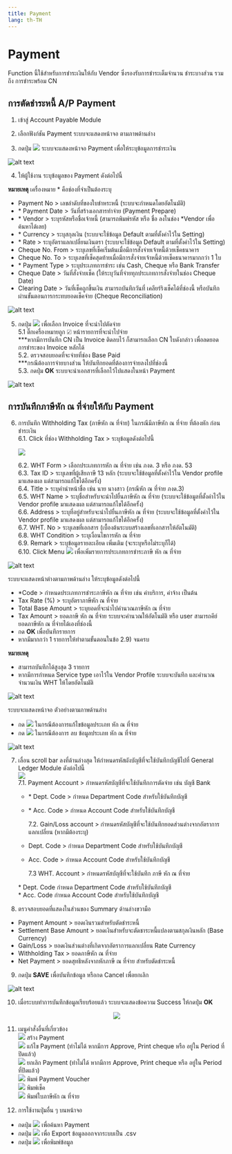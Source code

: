 ```yaml
---
title: Payment
lang: th-TH
---
```


# Payment

Function นี้ใช้สำหรับการชำระเงินให้กับ Vendor ซึ่งรองรับการชำระเต็มจำนวน ชำระบางส่วน รวมถึง การชำระพร้อม CN

## การตัดชำระหนี้ A/P Payment

1. เข้าสู่ Account Payable Module

2. เลือกฟังก์ชัน Payment ระบบจะแสดงหน้าจอ ตามภาพด้านล่าง

3. กดปุ่ม <img src="../public/add_icon.png" style="display: inline-block;" /> ระบบจะแสดงหน้าจอ Payment เพื่อให้ระบุข้อมูลการชำระเงิน

![alt text](image-21.png)

4. ให้ผู้ใช้งาน ระบุข้อมูลของ Payment ดังต่อไปนี้

**หมายเหตุ** เครื่องหมาย <span class="asterisk">\*</span> คือช่องที่จำเป็นต้องระบุ

- Payment No > เลขลำดับที่ของใบชำหระหนี้ (ระบบจะกำหนดโดยอัตโนมัติ)
- <span class="asterisk">\*</span> Payment Date > วันที่สร้างเอกสารทำจ่าย (Payment Prepare)
- <span class="asterisk">\*</span> Vendor > ระบุรหัสหรือชื่อเจ้าหนี้ (สามารถพิมพ์รหัส หรือ ชื่อ ลงในช่อง \*Vendor เพื่อค้นหาได้เลย)
- <span class="asterisk">\*</span> Currency > ระบุสกุลเงิน (ระบบจะใช้ข้อมูล Default ตามที่ตั้งค่าไว้ใน Setting)
- <span class="asterisk">\*</span> Rate > ระบุอัตราแลกเปลี่ยนเงินตรา (ระบบจะใช้ข้อมูล Default ตามที่ตั้งค่าไว้ใน Setting)
- Cheque No. From > ระบุเลขที่เช็คเริ่มต้นเมื่อมีการสั่งจ่ายเจ้าหนี้ด้วยเช็คธนาคาร
- Cheque No. To > ระบุเลขที่เช็คสุดท้ายเมื่อมีการสั่งจ่ายเจ้าหนี้ด้วยเช็คธนาคารมากกว่า 1 ใบ
- <span class="asterisk">\*</span> Payment Type > ระบุประเภทการชำระ เช่น Cash, Cheque หรือ Bank Transfer
- Cheque Date > วันที่สั่งจ่ายเช็ค (ให้ระบุวันที่จ่ายทุกประเภทการสั่งจ่ายในช่อง Cheque Date)
- Clearing Date > วันที่เช็คถูกขึ้นเงิน สามารถบันทึกวันที่ เคลียร์ริงเช็คได้ที่ช่องนี้ หรือบันทึกผ่านขั้นตอนการกระทบยอดเช็คจ่าย (Cheque Reconciliation)

![alt text](image-22.png)

5. กดปุ่ม <img src="./image-25.png" style="display: inline-block;" /> เพื่อเลือก Invoice ที่จะนำไปตัดจ่าย <br/>
   5.1 ติ๊กเครื่องหมายถูก ☑ หน้ารายการที่จะนำไปจ่าย <br/>
   \*\*\*หากมีการบันทึก CN เป็น Invoice ติดลบไว้ ก็สามารถเลือก CN ใบดังกล่าว เพื่อลดยอดการชำระของ Invoice หลักได้ <br/>
   5.2. ตรวจสอบยอดที่จะจ่ายที่ช่อง Base Paid <br/>
   \*\*\*กรณีต้องการจ่ายบางส่วน ให้บันทึกยอดที่ต้องการจ่ายลงไปที่ช่องนี้ <br/>
   5.3. กดปุ่ม **<span class="btn">OK</span>** ระบบจะนำเอกสารที่เลือกไว้ไปแสดงในหน้า Payment <br/>

![alt text](image-23.png)

## การบันทึกภาษีหัก ณ ที่จ่ายให้กับ Payment

6. การบันทึก Withholding Tax (ภาษีหัก ณ ที่จ่าย) ในกรณีมีภาษีหัก ณ ที่จ่าย ที่ต้องหัก ก่อนชำระเงิน <br/>
   6.1. Click ที่ช่อง Withholding Tax > ระบุข้อมูลดังต่อไปนี้ <br/>

   <img src="./image-24.png" style="display: inline-block;" />

   6.2. WHT Form > เลือกประเภทการหัก ณ ที่จ่าย เช่น ภงด. 3 หรือ ภงด. 53 <br/>
   6.3. Tax ID > ระบุเลขที่ผู้เสียภาษี 13 หลัก (ระบบจะใช้ข้อมูลที่ตั้งค่าไว้ใน Vendor profile มาแสดงผล แต่สามารถแก้ไขได้อีกครั้ง) <br/>
   6.4. Title > ระบุคำนำหน้าชื่อ เช่น นาย นางสาว (กรณีหัก ณ ที่จ่าย ภงด.3) <br/>
   6.5. WHT Name > ระบุชื่อสำหรับจะนำไปยื่นภาษีหัก ณ ที่จ่าย (ระบบจะใช้ข้อมูลที่ตั้งค่าไว้ใน Vendor profile มาแสดงผล แต่สามารถแก้ไขได้อีกครั้ง) <br/>
   6.6. Address > ระบุที่อยู่สำหรับจะนำไปยื่นภาษีหัก ณ ที่จ่าย (ระบบจะใช้ข้อมูลที่ตั้งค่าไว้ใน Vendor profile มาแสดงผล แต่สามารถแก้ไขได้อีกครั้ง) <br/>
   6.7. WHT. No > ระบุเลขที่เอกสาร (เบื้องต้นระบบสร้างเลขที่เอกสารให้อัตโนมัติ) <br/>
   6.8. WHT Condition > ระบุเงื่อนไขการหัก ณ ที่จ่าย <br/>
   6.9. Remark > ระบุข้อมูลรายละเอียด เพิ่มเติม (จะระบุหรือไม่ระบุก็ได้) <br/>
   6.10. Click Menu <img src="./image-26.png" style="display: inline-block;" /> เพื่อเพิ่มรายการประเภทการชำระภาษี หัก ณ ที่จ่าย <br/>

![alt text](image-27.png)

ระบบจะแสดงหน้าต่างตามภาพด้านล่าง ให้ระบุข้อมูลดังต่อไปนี้

- <span class="asterisk">\*</span>Code > กำหนดประเภทการชำระภาษีหัก ณ ที่จ่าย เช่น ค่าบริการ, ค่าจ้าง เป็นต้น
- Tax Rate (%) > ระบุอัตราภาษีหัก ณ ที่จ่าย
- Total Base Amount > ระบุยอดที่จะนำไปคำนวณภาษีหัก ณ ที่จ่าย
- Tax Amount > ยอดภาษี หัก ณ ที่จ่าย ระบบจะคำนวณให้อัตโนมัติ หรือ user สามารถคีย์ยอดภาษีหัก ณ ที่จ่ายได้เองที่ช่องนี้
- กด **<span class="btn">OK</span>** เพื่อบันทึกรายการ
- หากมีมากกว่า 1 รายการให้ทำตามขั้นตอนในข้อ 2.9) จนครบ

**หมายเหตุ**

- สามารถบันทึกได้สูงสุด 3 รายการ
- หากมีการกำหนด Service type เอาไว้ใน Vendor Profile ระบบจะบันทึก และคำนวณจำนวนเงิน WHT ให้โดยอัตโนมัติ

![alt text](image-28.png)

ระบบจะแสดงหน้าจอ ตัวอย่างตามภาพด้านล่าง

- กด <img src="../public/edit_icon.svg" style="display: inline-block;" /> ในกรณีต้องการแก้ไขข้อมูลประเภท หัก ณ ที่จ่าย
- กด <img src="../public/delete_icon.svg" style="display: inline-block;" /> ในกรณีต้องการ ลบ ข้อมูลประเภท หัก ณ ที่จ่าย

![alt text](image-29.png)

7.  เลื่อน scroll bar ลงที่ด้านล่างสุด ให้กำหนดรหัสผังบัญชีที่จะใช้บันทึกบัญชีไปที่ General Ledger Module ดังต่อไปนี้ <br/>
    <img src="./image-30.png" style="display: inline-block;" /><br/>
    7.1. Payment Account > กำหนดรหัสบัญชีที่จะใช้บันทึกการตัดจ่าย เช่น บัญชี Bank<br/>

    - <span class="asterisk">\*</span> Dept. Code > กำหนด Department Code สำหรับใช้บันทึกบัญชี <br/>
    - <span class="asterisk">\*</span> Acc. Code > กำหนด Account Code สำหรับใช้บันทึกบัญชี<br/>

      7.2. Gain/Loss account > กำหนดรหัสบัญชีที่จะใช้บันทึกยอดส่วนต่างจากอัตราการแลกเปลี่ยน (หากมีต้องระบุ) <br/>

    - Dept. Code > กำหนด Department Code สำหรับใช้บันทึกบัญชี<br/>
    - Acc. Code > กำหนด Account Code สำหรับใช้บันทึกบัญชี<br/>

      7.3 WHT. Account > กำหนดรหัสบัญชีที่จะใช้บันทึก ภาษี หัก ณ ที่จ่าย <br/>

    <span class="asterisk">\*</span> Dept. Code กำหนด Department Code สำหรับใช้บันทึกบัญชี<br/>
    <span class="asterisk">\*</span> Acc. Code กำหนด Account Code สำหรับใช้บันทึกบัญชี<br/>

8.  ตรวจสอบยอดที่แสดงในส่วนของ Summary ด้านล่างขวามือ

- Payment Amount > ยอดเงินรวมสำหรับตัดชำระหนี้
- Settlement Base Amount > ยอดเงินสำหรับจะตัดชาระหนี้แปลงตามสกุลเงินหลัก (Base Currency)
- Gain/Loss > ยอดเงินส่วนต่างที่เกิดจากอัตราการแลกเปลี่ยน Rate Currency
- Withholding Tax > ยอดภาษีหัก ณ ที่จ่าย
- Net Payment > ยอดสุทธิหลังจากหักภาษี ณ ที่จ่าย สำหรับตัดชำระหนี้

9.  กดปุ่ม **<span class="btn">SAVE</span>** เพื่อบันทึกข้อมูล หรือกด Cancel เพื่อยกเลิก

![alt text](image-31.png)

10. เมื่อระบบทำการบันทึกข้อมูลเรียบร้อยแล้ว ระบบจะแสดงข้อความ Success ให้กดปุ่ม **<span class="btn">OK</span>**

<p align="center">
    <img src="./image-32.png"  />
</p>

11. เมนูคำสั่งอื่นที่เกี่ยวข้อง <br/>
    <img src="../public/add_icon.png" style="display: inline-block;" /> สร้าง Payment <br/>
    <img src="../public/edit_icon.png" style="display: inline-block;" /> แก้ไข Payment (ทำไม่ได้ หากมีการ Approve, Print cheque หรือ อยู่ใน Period ที่ปิดแล้ว) <br/>
    <img src="../public/void_icon.png" style="display: inline-block;" /> ยกเลิก Payment (ทำไม่ได้ หากมีการ Approve, Print cheque หรือ อยู่ใน Period ที่ปิดแล้ว) <br/>
    <img src="../public/print_icon.png" style="display: inline-block;" /> พิมพ์ Payment Voucher <br/>
    <img src="../public/print_cheque_icon.png" style="display: inline-block;" /> พิมพ์เช็ค <br/>
    <img src="../public/print_wht_icon.png" style="display: inline-block;" /> พิมพ์ใบภาษีหัก ณ ที่จ่าย <br/>

12. การใช้งานปุ่มอื่น ๆ บนหน้าจอ <br/>

- กดปุ่ม <img src="../public/search_icon.svg" style="display: inline-block;" /> เพื่อค้นหา Payment <br/>
- กดปุ่ม <img src="../public/cloud_download_icon.svg" style="display: inline-block;" /> เพื่อ Export ข้อมูลออกจากระบบเป็น .csv <br/>
- กดปุ่ม <img src="../public/print_icon.svg" style="display: inline-block;" /> เพื่อพิมพ์ข้อมูล <br/>
